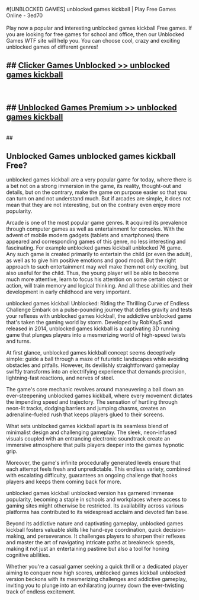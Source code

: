 #[UNBLOCKED GAMES] unblocked games kickball | Play Free Games Online - 3ed70 <br>
<br>
Play now a popular and interesting unblocked games kickball Free games. If you are looking for free games for school and office, then our Unblocked Games WTF site will help you. You can choose cool, crazy and exciting unblocked games of different genres!


## ##  [Clicker Games Unblocked >> unblocked games kickball](http://freeplayer.one?title=unblocked_games_kickball&ref=22)
  <br>

##  ## [Unblocked Games Premium >> unblocked games kickball](http://freeplayer.one?title=unblocked_games_kickball&ref=22)
  <br>
  ##



## Unblocked Games unblocked games kickball Free?

unblocked games kickball are a very popular game for today, where there is a bet not on a strong immersion in the game, its reality, thought-out and details, but on the contrary, make the game on purpose easier so that you can turn on and not understand much. But if arcades are simple, it does not mean that they are not interesting, but on the contrary even enjoy more popularity.

Arcade is one of the most popular game genres. It acquired its prevalence through computer games as well as entertainment for consoles. With the advent of mobile modern gadgets (tablets and smartphones) there appeared and corresponding games of this genre, no less interesting and fascinating. For example unblocked games kickball unblocked 76 game. Any such game is created primarily to entertain the child (or even the adult), as well as to give him positive emotions and good mood. But the right approach to such entertainment may well make them not only exciting, but also useful for the child. Thus, the young player will be able to become much more attentive, learn to focus his attention on some certain object or action, will train memory and logical thinking. And all these abilities and their development in early childhood are very important.

unblocked games kickball Unblocked: Riding the Thrilling Curve of Endless Challenge
Embark on a pulse-pounding journey that defies gravity and tests your reflexes with unblocked games kickball, the addictive unblocked game that's taken the gaming world by storm. Developed by RobKayS and released in 2014, unblocked games kickball is a captivating 3D running game that plunges players into a mesmerizing world of high-speed twists and turns.

At first glance, unblocked games kickball concept seems deceptively simple: guide a ball through a maze of futuristic landscapes while avoiding obstacles and pitfalls. However, its devilishly straightforward gameplay swiftly transforms into an electrifying experience that demands precision, lightning-fast reactions, and nerves of steel.

The game's core mechanic revolves around maneuvering a ball down an ever-steepening unblocked games kickball, where every movement dictates the impending speed and trajectory. The sensation of hurtling through neon-lit tracks, dodging barriers and jumping chasms, creates an adrenaline-fueled rush that keeps players glued to their screens.

What sets unblocked games kickball apart is its seamless blend of minimalist design and challenging gameplay. The sleek, neon-infused visuals coupled with an entrancing electronic soundtrack create an immersive atmosphere that pulls players deeper into the games hypnotic grip.

Moreover, the game's infinite procedurally generated levels ensure that each attempt feels fresh and unpredictable. This endless variety, combined with escalating difficulty, guarantees an ongoing challenge that hooks players and keeps them coming back for more.

unblocked games kickball unblocked version has garnered immense popularity, becoming a staple in schools and workplaces where access to gaming sites might otherwise be restricted. Its availability across various platforms has contributed to its widespread acclaim and devoted fan base.

Beyond its addictive nature and captivating gameplay, unblocked games kickball fosters valuable skills like hand-eye coordination, quick decision-making, and perseverance. It challenges players to sharpen their reflexes and master the art of navigating intricate paths at breakneck speeds, making it not just an entertaining pastime but also a tool for honing cognitive abilities.

Whether you're a casual gamer seeking a quick thrill or a dedicated player aiming to conquer new high scores, unblocked games kickball unblocked version beckons with its mesmerizing challenges and addictive gameplay, inviting you to plunge into an exhilarating journey down the ever-twisting track of endless excitement.